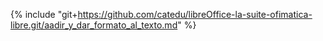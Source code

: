 {% include "git+https://github.com/catedu/libreOffice-la-suite-ofimatica-libre.git/aadir_y_dar_formato_al_texto.md" %}